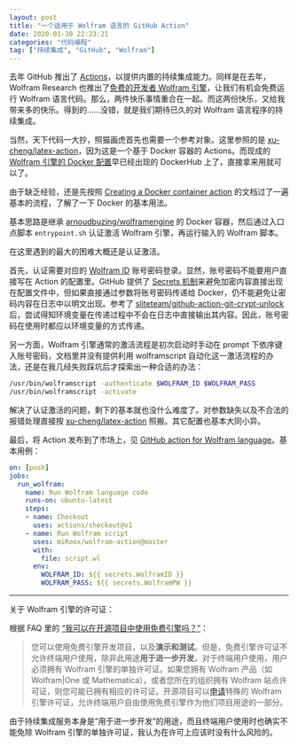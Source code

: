 ```yaml
---
layout: post
title: "一个适用于 Wolfram 语言的 GitHub Action"
date: 2020-01-30 22:23:21
categories: "代码编程"
tag: ["持续集成", "GitHub", "Wolfram"]
---
```


去年 GitHub 推出了 [Actions](https://github.com/features/actions)，以提供内置的持续集成能力。同样是在去年，Wolfram Research 也推出了[免费的开发者 Wolfram 引擎](https://www.wolfram.com/engine/)，让我们有机会免费运行 Wolfram 语言代码。那么，两件快乐事情重合在一起。而这两份快乐，又给我带来多的快乐。得到的……没错，就是我们期待已久的对 Wolfram 语言程序的持续集成。

<!--more-->

当然，天下代码一大抄，照猫画虎首先也需要一个参考对象。这里参照的是 [xu-cheng/latex-action](https://github.com/xu-cheng/latex-action)，因为这是一个基于 Docker 容器的 Actions。而现成的 [Wolfram 引擎的 Docker 配置](https://hub.docker.com/r/arnoudbuzing/wolframengine)早已经出现的 DockerHub 上了，直接拿来用就可以了。

由于缺乏经验，还是先按照 [Creating a Docker container action](https://help.github.com/en/actions/automating-your-workflow-with-github-actions/creating-a-docker-container-action) 的文档过了一遍基本的流程，了解了一下 Docker 的基本用法。

基本思路是继承 [arnoudbuzing/wolframengine](https://hub.docker.com/r/arnoudbuzing/wolframengine) 的 Docker 容器，然后通过入口点脚本 `entrypoint.sh` 认证激活 Wolfram 引擎，再运行输入的 Wolfram 脚本。

在这里遇到的最大的困难大概还是认证激活。

首先，认证需要对应的 [Wolfram ID](https://account.wolfram.com/wolframid) 账号密码登录。显然，账号密码不能要用户直接写在 Action 的配置里。GitHub 提供了 [Secrets 机制](https://help.github.com/en/actions/automating-your-workflow-with-github-actions/creating-and-using-encrypted-secrets)来避免加密内容直接出现在配置文件中，但如果直接通过参数将账号密码传递给 Docker，仍不能避免让密码内容在日志中以明文出现。参考了 [sliteteam/github-action-git-crypt-unlock](https://github.com/sliteteam/github-action-git-crypt-unlock) 后，尝试得知环境变量在传递过程中不会在日志中直接输出其内容。因此，账号密码在使用时都应以环境变量的方式传递。

另一方面，Wolfram 引擎通常的激活流程是初次启动时手动在 prompt 下依序键入账号密码，文档里并没有提供利用 wolframscript 自动化这一激活流程的办法，还是在我几经失败踩坑后才探索出一种合适的办法：

```sh
/usr/bin/wolframscript -authenticate $WOLFRAM_ID $WOLFRAM_PASS
/usr/bin/wolframscript -activate
```

解决了认证激活的问题，剩下的基本就也没什么难度了。对参数缺失以及不合法的报错处理直接按  [xu-cheng/latex-action](https://github.com/xu-cheng/latex-action) 照搬。其它配置也基本大同小异。

最后，将 Action 发布到了市场上，见 [GitHub action for Wolfram language](https://github.com/marketplace/actions/github-action-for-wolfram-language)。基本用例：

```yaml
on: [push]
jobs:
  run_wolfram:
    name: Run Wolfram language code
    runs-on: ubuntu-latest
    steps:
    - name: Checkout
      uses: actions/checkout@v1
    - name: Run Wolfram script
      uses: miRoox/wolfram-action@master
      with:
        file: script.wl
      env:
        WOLFRAM_ID: ${{ secrets.WolframID }}
        WOLFRAM_PASS: ${{ secrets.WolframPW }}
```

---

关于 Wolfram 引擎的许可证：

根据 FAQ 里的 [“我可以在开源项目中使用免费引擎吗？”](https://www.wolfram.com/engine/faq/#can-i-use-the-free-engine-in-an-open-source-project)：

> 您可以使用免费引擎开发项目，以及**演示和测试**。但是，免费引擎许可证不允许终端用户使用，除非此用途**用于进一步开发**。对于终端用户使用，用户必须拥有 Wolfram 引擎的单独许可证。如果您拥有 Wolfram 产品（如 Wolfram|One 或 Mathematica），或者您所在的组织拥有 Wolfram 站点许可证，则您可能已拥有相应的许可证。开源项目可以[申请](https://www.wolframcloud.com/objects/forms/wolfram-engine-open-source)特殊的 Wolfram 引擎许可证，允许终端用户自由使用免费引擎作为他们项目用途的一部分。

由于持续集成服务本身是“用于进一步开发”的用途，而且终端用户使用时也确实不能免除 Wolfram 引擎的单独许可证，我认为在许可上应该时没有什么风险的。
